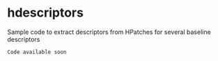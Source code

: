 # hdescriptors
Sample code to extract descriptors from HPatches for several baseline descriptors

`Code available soon`
